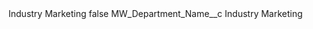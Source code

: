 <?xml version="1.0" encoding="UTF-8"?>
<CustomMetadata xmlns="http://soap.sforce.com/2006/04/metadata" xmlns:xsi="http://www.w3.org/2001/XMLSchema-instance" xmlns:xsd="http://www.w3.org/2001/XMLSchema">
    <label>Industry Marketing</label>
    <protected>false</protected>
    <values>
        <field>MW_Department_Name__c</field>
        <value xsi:type="xsd:string">Industry Marketing</value>
    </values>
</CustomMetadata>
